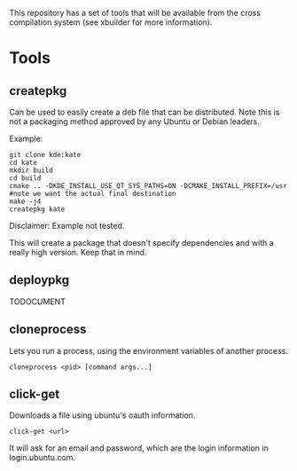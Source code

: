 This repository has a set of tools that will be available from the cross compilation system (see xbuilder for more information).

# Tools
## createpkg
Can be used to easily create a deb file that can be distributed. Note this is not a packaging method approved by any Ubuntu or Debian leaders.

Example:
```
git clone kde:kate
cd kate
mkdir build
cd build
cmake .. -DKDE_INSTALL_USE_QT_SYS_PATHS=ON -DCMAKE_INSTALL_PREFIX=/usr #note we want the actual final destination
make -j4
createpkg kate
```
Disclaimer: Example not tested.

This will create a package that doesn't specify dependencies and with a really high version. Keep that in mind.

## deploypkg
TODOCUMENT

## cloneprocess
Lets you run a process, using the environment variables of another process.

```
cloneprocess <pid> [command args...]
```

## click-get
Downloads a file using ubuntu's oauth information.

```
click-get <url>
```

It will ask for an email and password, which are the login information in login.ubuntu.com.

